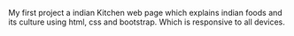 My first project a indian Kitchen web page which explains indian foods and its culture using html, css and bootstrap. Which is responsive to all devices.

